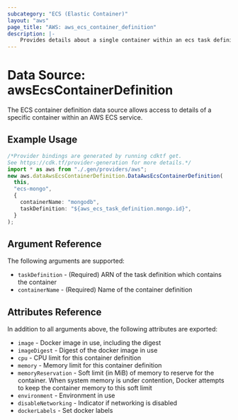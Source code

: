 ```yaml
---
subcategory: "ECS (Elastic Container)"
layout: "aws"
page_title: "AWS: aws_ecs_container_definition"
description: |-
    Provides details about a single container within an ecs task definition
---
```


# Data Source: awsEcsContainerDefinition

The ECS container definition data source allows access to details of
a specific container within an AWS ECS service.

## Example Usage

```typescript
/*Provider bindings are generated by running cdktf get.
See https://cdk.tf/provider-generation for more details.*/
import * as aws from "./.gen/providers/aws";
new aws.dataAwsEcsContainerDefinition.DataAwsEcsContainerDefinition(
  this,
  "ecs-mongo",
  {
    containerName: "mongodb",
    taskDefinition: "${aws_ecs_task_definition.mongo.id}",
  }
);

```

## Argument Reference

The following arguments are supported:

* `taskDefinition` - (Required) ARN of the task definition which contains the container
* `containerName` - (Required) Name of the container definition

## Attributes Reference

In addition to all arguments above, the following attributes are exported:

* `image` - Docker image in use, including the digest
* `imageDigest` - Digest of the docker image in use
* `cpu` - CPU limit for this container definition
* `memory` - Memory limit for this container definition
* `memoryReservation` - Soft limit (in MiB) of memory to reserve for the container. When system memory is under contention, Docker attempts to keep the container memory to this soft limit
* `environment` - Environment in use
* `disableNetworking` - Indicator if networking is disabled
* `dockerLabels` - Set docker labels
